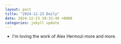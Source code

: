 ```yaml
---
layout: post
title: "2024-12-23 Daily"
date: 2024-12-23 19:33:49 +0000
categories: jekyll update
---
```

- I'm loving the work of Alex Hermozi more and more. 
